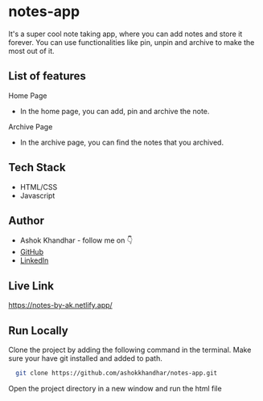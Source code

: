 # notes-app

It's a super cool note taking app, where you can add notes and store it forever. You can use functionalities like pin, unpin and archive to make the most out of it.


## List of features

Home Page
- In the home page, you can add, pin and archive the note.

Archive Page
- In the archive page, you can find the notes that you archived.


## Tech Stack

- HTML/CSS
- Javascript


## Author

-   Ashok Khandhar - follow me on 👇
-   [GitHub](https://www.github.com/ashokkhandhar)
-   [LinkedIn](https://www.linkedin.com/in/ashokkhandhar/)

## Live Link

https://notes-by-ak.netlify.app/


## Run Locally

Clone the project by adding the following command in the terminal.
Make sure your have git installed and added to path.

```bash
  git clone https://github.com/ashokkhandhar/notes-app.git
```

Open the project directory in a new window and run the html file